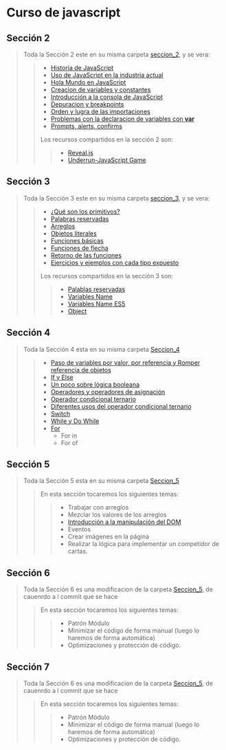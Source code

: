 # Curso de javascript #
 ## Sección 2 ##
> Toda la Sección 2 este en su misma carpeta [seccion_2](./seccion_02/), y se vera:
>> * [Historia de JavaScript](./seccion_02//Historia_JS.md)
>> * [Uso de JavaScript en la industria actual](./seccion_02//Usos_Js.md)
>> * [Hola Mundo en JavaScript](./seccion_02//01_hola-mundo/)
>> * [Creacion de variables y constantes](./seccion_02//02_variables_comentarios/)
>> * [Introducción a la consola de JavaScript](./seccion_02//03_introduccion_a_la_consola/)
>> * [Depuracion y breakpoints](./seccion_02//04_depuracion_y_breakpoints/)
>> * [Orden y lugra de las importaciones](./seccion_02//05_orden_y_lugar_de_las_importaciones/)
>> * [Problemas con la declaracion de variables con **var**](./seccion_02//06_problemas_con%20_la_declaracion_de_variables_con_var/)
>> * [Prompts, alerts, confirms](./seccion_02//07_prompt_alerts_confirm/)
>>
>> Los recursos compartidos en la sección 2 son:
>>> * [Reveal.js](https://revealjs.com/)
>>> * [Underrun-JavaScript Game ](https://js13kgames.com/games/underrun/index.html)
>>>
>>
>
 ## Sección 3 ## 
> Toda la Sección 3 este en su misma carpeta [seccion_3](./seccion_03/), y se vera:
>> * [¿Qué son los primitivos?](./seccion_03/01_que_son_los_primitivos/)
>> * [Palabras reservadas](./seccion_03/02_palabras_reservadas/)
>> * [Arreglos](./seccion_03/03_arreglos/)
>> * [Objetos literales](./seccion_03/04_objetos_literales/)
>> * [Funciones básicas](./seccion_03/05_funciones_basicas/)
>> * [Funciones de flecha](./seccion_03/06_funciones_de_flecha/)
>> * [Retorno de las funciones](./seccion_03/07_retornno_de_las_funciones/)
>> * [Ejercicios y ejemplos con cada tipo expuesto](./seccion_03/08_Ejercicios_y_ejemplos/)
>>
>> Los recursos compartidos en la sección 3 son:
>>> * [Palablas reservadas](./seccion_03/recursos_compartidos/palabras%2Breservadas.pdf)
>>> * [Variables Name](https://mothereff.in/js-variables#%E0%B2%A0%5f%E0%B2%A0)
>>> * [Variables Name ES5](https://mathiasbynens.be/notes/javascript-identifiers)
>>> * [Object](https://developer.mozilla.org/es/docs/Web/JavaScript/Reference/Global_Objects/Object)
>>
>

## Sección 4 ##
> Toda la Sección 4 esta en su misma carpeta [Seccion_4](./seccion_04/)
>> * [Paso de variables por valor, por referencia y Romper referencia de objetos](./seccion_04/01_pasos_de_variables_por_valor_y_por_referencia_y_romper_referencia%20de%20objetos/)
>> * [If y Else](./seccion_04/02_if_y_else/)
>> * [Un poco sobre lógica booleana](./seccion_04/03_un_poco_sobre_logica_booleana/)
>> * [Operadores y operadores de asignación](./seccion_04/04_operadores_y_operadores_de_asignacion/)
>> * [Operador condicional ternario](./seccion_04/05_operador_condicional_ternario/)
>> * [Diferentes usos del operador condicional ternario](./seccion_04/06_diferentes_usos_del_operador_condicional_ternario/)
>> * [Switch](./seccion_04/07_switch/)
>> * [While y Do While](./seccion_04/08_while_y_do_while/)
>> * [For](./seccion_04/09_for_for_in_y_for_of/)
>>   * For in
>>   * For of
>>
>

## Sección 5 ##
> Toda la Sección 5 esta en su misma carpeta [Seccion_5](./seccion_05/)
>> En esta sección tocaremos los siguientes temas:
>>> * Trabajar con arreglos
>>> * Mezclar los valores de los arreglos
>>> * [Introducción a la manipulación del DOM](./seccion_05/dom.md)
>>> * Eventos
>>> * Crear imágenes en la página
>>> * Realizar la lógica para implementar un competidor de cartas.
>>>
>> 

## Sección 6 ##
> Toda la Sección 6 es una modificacion de la carpeta [Seccion_5](./seccion_05/), de cauenrdo a l commit que se hace
>> En esta sección tocaremos los siguientes temas:
>>> * Patrón Módulo
>>> * Minimizar el código de forma manual (luego lo haremos de forma automática)
>>> * Optimizaciones y protección de código.
>>>
>> 

## Sección 7 ##
> Toda la Sección 6 es una modificacion de la carpeta [Seccion_5](./seccion_05/), de cauenrdo a l commit que se hace
>> En esta sección tocaremos los siguientes temas:
>>> * Patrón Módulo
>>> * Minimizar el código de forma manual (luego lo haremos de forma automática)
>>> * Optimizaciones y protección de código.
>>>
>> 
>
